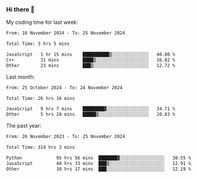 ### Hi there 👋

My coding time for last week:

<!--START_SECTION:week-->

```txt
From: 18 November 2024 - To: 25 November 2024

Total Time: 3 hrs 5 mins

JavaScript   1 hr 15 mins    ██████████▒░░░░░░░░░░░░░░   40.80 %
C++          31 mins         ████▒░░░░░░░░░░░░░░░░░░░░   16.82 %
Other        23 mins         ███▒░░░░░░░░░░░░░░░░░░░░░   12.72 %
```

<!--END_SECTION:week-->

Last month:

<!--START_SECTION:month-->

```txt
From: 25 October 2024 - To: 24 November 2024

Total Time: 26 hrs 16 mins

JavaScript   9 hrs 7 mins    ████████▓░░░░░░░░░░░░░░░░   34.71 %
Other        5 hrs 28 mins   █████▒░░░░░░░░░░░░░░░░░░░   20.83 %
```

<!--END_SECTION:month-->

The past year:

<!--START_SECTION:year-->

```txt
From: 26 November 2023 - To: 25 November 2024

Total Time: 314 hrs 3 mins

Python             95 hrs 56 mins  ███████▓░░░░░░░░░░░░░░░░░   30.55 %
JavaScript         40 hrs 33 mins  ███▒░░░░░░░░░░░░░░░░░░░░░   12.91 %
Other              38 hrs 17 mins  ███░░░░░░░░░░░░░░░░░░░░░░   12.19 %
```

<!--END_SECTION:year-->
